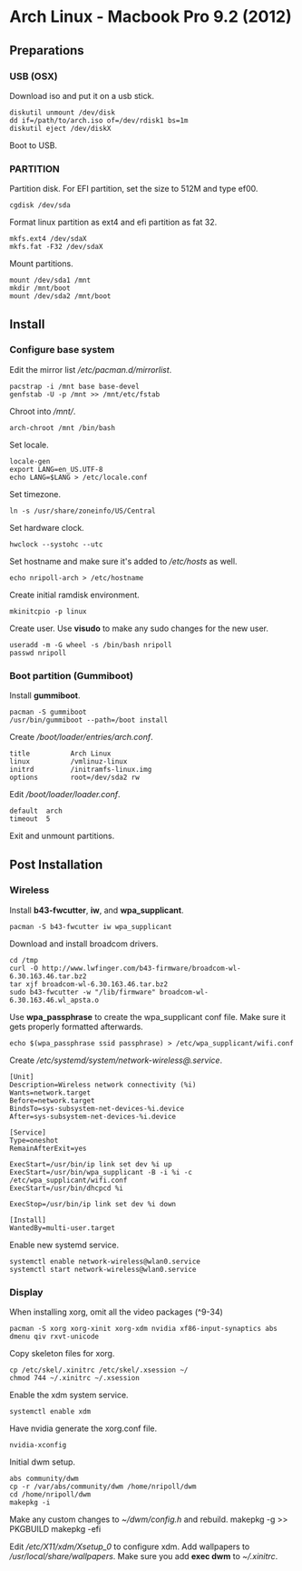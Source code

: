 # Arch Linux - Macbook Pro 9.2 (2012)

## Preparations

### USB (OSX)

Download iso and put it on a usb stick.

    diskutil unmount /dev/disk
    dd if=/path/to/arch.iso of=/dev/rdisk1 bs=1m
    diskutil eject /dev/diskX

Boot to USB.

### PARTITION

Partition disk. For EFI partition, set the size to 512M and type ef00.

    cgdisk /dev/sda

Format linux partition as ext4 and efi partition as fat 32.

    mkfs.ext4 /dev/sdaX
    mkfs.fat -F32 /dev/sdaX

Mount partitions.

    mount /dev/sda1 /mnt
    mkdir /mnt/boot
    mount /dev/sda2 /mnt/boot

## Install

### Configure base system

Edit the mirror list */etc/pacman.d/mirrorlist*.

    pacstrap -i /mnt base base-devel
    genfstab -U -p /mnt >> /mnt/etc/fstab

Chroot into */mnt/*.

    arch-chroot /mnt /bin/bash

Set locale.

    locale-gen
    export LANG=en_US.UTF-8
    echo LANG=$LANG > /etc/locale.conf

Set timezone.
    
    ln -s /usr/share/zoneinfo/US/Central

Set hardware clock.
    
    hwclock --systohc --utc
    
Set hostname and make sure it's added to */etc/hosts* as well.

    echo nripoll-arch > /etc/hostname

Create initial ramdisk environment.

    mkinitcpio -p linux

Create user. Use **visudo** to make any sudo changes for the new user.

    useradd -m -G wheel -s /bin/bash nripoll
    passwd nripoll

### Boot partition (Gummiboot)

Install **gummiboot**.

    pacman -S gummiboot 
    /usr/bin/gummiboot --path=/boot install

Create */boot/loader/entries/arch.conf*.

    title          Arch Linux
    linux          /vmlinuz-linux
    initrd         /initramfs-linux.img
    options        root=/dev/sda2 rw

Edit */boot/loader/loader.conf*.

    default  arch
    timeout  5

Exit and unmount partitions.

## Post Installation

### Wireless

Install **b43-fwcutter**, **iw**, and **wpa_supplicant**. 

    pacman -S b43-fwcutter iw wpa_supplicant

Download and install broadcom drivers.

    cd /tmp
    curl -O http://www.lwfinger.com/b43-firmware/broadcom-wl-6.30.163.46.tar.bz2
    tar xjf broadcom-wl-6.30.163.46.tar.bz2
    sudo b43-fwcutter -w "/lib/firmware" broadcom-wl-6.30.163.46.wl_apsta.o

Use **wpa_passphrase** to create the wpa_supplicant conf file.
Make sure it gets properly formatted afterwards.

    echo $(wpa_passphrase ssid passphrase) > /etc/wpa_supplicant/wifi.conf

Create */etc/systemd/system/network-wireless@.service*.

    [Unit]
    Description=Wireless network connectivity (%i)
    Wants=network.target
    Before=network.target
    BindsTo=sys-subsystem-net-devices-%i.device
    After=sys-subsystem-net-devices-%i.device
    
    [Service]
    Type=oneshot
    RemainAfterExit=yes
    
    ExecStart=/usr/bin/ip link set dev %i up
    ExecStart=/usr/bin/wpa_supplicant -B -i %i -c /etc/wpa_supplicant/wifi.conf
    ExecStart=/usr/bin/dhcpcd %i
    
    ExecStop=/usr/bin/ip link set dev %i down
    
    [Install]
    WantedBy=multi-user.target

Enable new systemd service.

    systemctl enable network-wireless@wlan0.service
    systemctl start network-wireless@wlan0.service


### Display

When installing xorg, omit all the video packages (^9-34)

    pacman -S xorg xorg-xinit xorg-xdm nvidia xf86-input-synaptics abs dmenu qiv rxvt-unicode

Copy skeleton files for xorg. 

    cp /etc/skel/.xinitrc /etc/skel/.xsession ~/
    chmod 744 ~/.xinitrc ~/.xsession

Enable the xdm system service.

    systemctl enable xdm

Have nvidia generate the xorg.conf file.

    nvidia-xconfig

Initial dwm setup. 

    abs community/dwm
    cp -r /var/abs/community/dwm /home/nripoll/dwm
    cd /home/nripoll/dwm
    makepkg -i

Make any custom changes to *~/dwm/config.h* and rebuild.
    makepkg -g >> PKGBUILD
    makepkg -efi

Edit */etc/X11/xdm/Xsetup_0* to configure xdm. Add wallpapers to */usr/local/share/wallpapers*.
Make sure you add **exec dwm** to *~/.xinitrc*.
